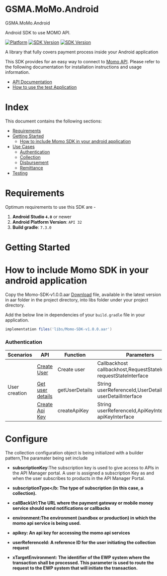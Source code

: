 # GSMA.MoMo.Android

GSMA.MoMo.Android

Android SDK to use MOMO API.

[![Platform](https://img.shields.io/badge/platform-Android-inactive.svg?style=flat)](https://github.com/gsmainclusivetechlab/mmapi-android-sdk)
[![SDK Version](https://img.shields.io/badge/minSdkVersion-21-blue.svg)](https://developer.android.com/about/versions/android-4.1)
[![SDK Version](https://img.shields.io/badge/targetSdkVersion-33-informational.svg)](https://developer.android.com/sdk/api_diff/31/changes)


A library that fully covers payment process inside your Android application

This SDK provides for an easy way to connect to [Momo API](https://momodeveloper.mtn.com/api-documentation).
Please refer to the following documentation for installation instructions and usage information.

-   [API Documentation](https://momodeveloper.mtn.com/api-documentation)
-   [How to use the test Application](GSMATest/README.md)

# Index 

This document contains the following sections:

-  [Requirements](#requirements)
-  [Getting Started](#getting-started)
     -  [How to include Momo SDK in your android application](#Setup)
-  [Use Cases](#use-cases)
     -  [Authentication](#authentication)
     -  [Collection](#collection)
     -  [Disbursement](#disbursement)
     -  [Remittance](#remittance)
-  [Testing](#testing)


<a name="#requirement"></a>

# Requirements

Optimum requirements to use this SDK are -

1. **Android Studio `4.0`** or newer
2. **Android Platform Version**: `API 32`
3. **Build gradle**: `7.3.0`

<a name="Setup"></a>

# Getting Started


# How to include Momo SDK in your android application

Copy the Momo-SDK-v1.0.0.aar [Download](/aar/Momo-SDK-v1.0.0.aar)
 file, available in the latest version in aar folder in the project directory, into libs folder under your project directory.

Add the below line in dependencies of your `build.gradle` file in your application.

```groovy
implementation files('libs/Momo-SDK-v1.0.0.aar')
```
<a name="#authentication"></a>


### Authentication

<table>
<thead>
  <tr>
    <th>Scenarios</th>
    <th>API</th>
    <th>Function</th>
    <th>Parameters</th>
  </tr>
</thead>
<tbody>
  <tr>
    <td rowspan="3">User creation</td>
    <td><a href="docs/authentication/createUser.md">Create User</a></td>
    <td>Create user</td>
    <td>Callbackhost callbackhost,RequestStateInterface requestStateInterface</td>
  </tr>
  <tr>
    <td><a href=docs/authentication/getUserDetails.md>Get user details</a></td>
    <td>getUserDetails</td>
    <td>String userReferenceId,UserDetailInterface userDetailInterface</td>
  </tr>
   <tr>
    <td><a href=docs/authentication/createApiKey.md>Create Api Key</a></td>
    <td>createApiKey</td>
    <td>String userReferenceId,ApiKeyInterface apiKeyInterface</td>
  </tr>
  
</tbody>
</table>

<a name="#collections"></a>

# Configure

The collection configuration object is being initialized with a builder pattern,The paramater being set include

  * <b>subscriptionKey</b>:The subscription key is used to give access to APIs in the API Manager portal. A user is assigned a subscription Key as and when the user subscribes to products in the API Manager Portal.
  
  * <b>subscriptionType</b: The type of subscription (in this case, a collection).
     
  * <b>callBackUrl</b>:The URL where the payment gateway or mobile money service should send notifications or callbacks

  * <b>environment</b>:The environment (sandbox or production) in which the momo api service is being used.

  * <b>apikey<b>: An api key for accessing the momo api services
  
  * <b>userReferenceId<b>: A reference ID for the user initiating the collection request   

  * <b>xTargetEnvironment</b>: The identifier of the EWP system where the transaction shall be processed. This parameter is used to route the request to the EWP system that will initiate the transaction.















